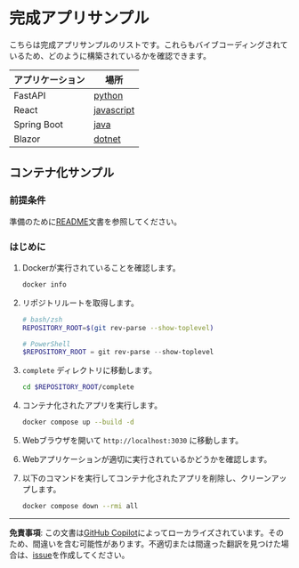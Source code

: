 # 完成アプリサンプル

こちらは完成アプリサンプルのリストです。これらもバイブコーディングされているため、どのように構築されているかを確認できます。

| アプリケーション | 場所                        |
|-------------|-----------------------------|
| FastAPI     | [python](./python/)         |
| React       | [javascript](./javascript/) |
| Spring Boot | [java](./java/)             |
| Blazor      | [dotnet](./dotnet/)         |

## コンテナ化サンプル

### 前提条件

準備のために[README](../README.md)文書を参照してください。

### はじめに

1. Dockerが実行されていることを確認します。

    ```bash
    docker info
    ```

1. リポジトリルートを取得します。

    ```bash
    # bash/zsh
    REPOSITORY_ROOT=$(git rev-parse --show-toplevel)
    ```

    ```powershell
    # PowerShell
    $REPOSITORY_ROOT = git rev-parse --show-toplevel
    ```

1. `complete` ディレクトリに移動します。

    ```bash
    cd $REPOSITORY_ROOT/complete
    ```

1. コンテナ化されたアプリを実行します。

    ```bash
    docker compose up --build -d
    ```

1. Webブラウザを開いて `http://localhost:3030` に移動します。
1. Webアプリケーションが適切に実行されているかどうかを確認します。
1. 以下のコマンドを実行してコンテナ化されたアプリを削除し、クリーンアップします。

    ```bash
    docker compose down --rmi all
    ```

---

**免責事項**: この文書は[GitHub Copilot](https://docs.github.com/copilot/about-github-copilot/what-is-github-copilot)によってローカライズされています。そのため、間違いを含む可能性があります。不適切または間違った翻訳を見つけた場合は、[issue](https://github.com/microsoft/github-copilot-vibe-coding-workshop/issues/new)を作成してください。
